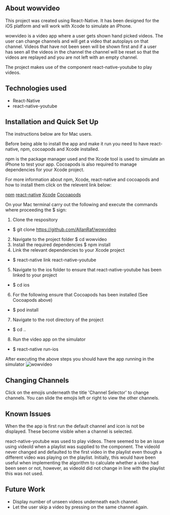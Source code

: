 ## About wowvideo

This project was created using React-Native.  It has been designed for the iOS platform and will work with Xcode to simulate an iPhone.

wowvideo is a video app where a user gets shown hand picked videos. The user can change channels and will get a video that autoplays on that channel. Videos that have not been seen will be shown first and if a user has seen all the videos in the channel the channel will be reset so that the videos are replayed and you are not left with an empty channel.

The project makes use of the component react-native-youtube to play videos.

## Technologies used

- React-Native
- react-native-youtube

## Installation and Quick Set Up

The instructions below are for Mac users.

Before being able to install the app and make it run you need to have react-native, npm, cocoapods and Xcode installed.

npm is the package manager used and the Xcode tool is used to simulate an iPhone to test your app.  Cocoapods is also required to manage dependencies for your Xcode project.

For more information about npm, Xcode, react-native and cocoapods and how to install them click on the relevent link below:

[npm](https://www.npmjs.com/)
[react-native](https://facebook.github.io/react-native/docs/getting-started)
[Xcode](https://apps.apple.com/us/app/xcode/id497799835?mt=12)
[Cocoapods](https://guides.cocoapods.org/using/getting-started.html)

On your Mac terminal carry out the following and execute the commands where proceeding the $ sign:

1. Clone the respository
- $ git clone https://github.com/AllanRaf/wowvideo
2. Navigate to the project folder
$ cd wowvideo
3. Install the required dependencies
$ npm install
4. Link the relevant dependencies to your Xcode project
- $ react-native link react-native-youtube
5. Navigate to the ios folder to ensure that react-native-youtube has been linked to your project
- $ cd ios
6.  For the following ensure that Cocoapods has been installed (See Cocoapods above)
- $ pod install
7. Navigate to the root directory of the project
- $ cd ..
8. Run the video app on the simulator
- $ react-native run-ios

After executing the above steps you should have the app running in the simulator
![wowvideo](https://github.com/AllanRaf/wowvideo/tree/master/gifs/wowvideo1.gif)
## Changing Channels

Click on the emojis underneath the title 'Channel Selector' to change channels.  You can slide the emojis left or right to view the other channels.

## Known Issues

When the the app is first run the default channel and icon is not be displayed. These become visible when a channel is selected.

react-native-youtube was used to play videos. There seemed to be an issue using videoId when a playlist was supplied to the component. The videoId never changed and defaulted to the first video in the playlist even though a different video was playing on the playlist.  Initially, this would have been useful when implementing the algorithm to calculate whether a video had been seen or not, however, as videoId did not change in line with the playlist this was not used.


## Future Work

- Display number of unseen videos underneath each channel.
- Let the user skip a video by pressing on the same channel again.




